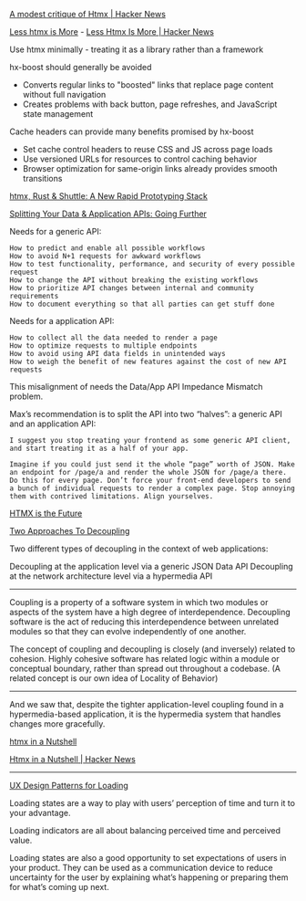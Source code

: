 [A modest critique of Htmx | Hacker News](https://news.ycombinator.com/item?id=41781457)

[Less htmx is More](https://unplannedobsolescence.com/blog/less-htmx-is-more/) - [Less Htmx Is More | Hacker News](https://news.ycombinator.com/item?id=43619581)

Use htmx minimally - treating it as a library rather than a framework

hx-boost should generally be avoided
- Converts regular links to "boosted" links that replace page content without full navigation
- Creates problems with back button, page refreshes, and JavaScript state management

Cache headers can provide many benefits promised by hx-boost
- Set cache control headers to reuse CSS and JS across page loads
- Use versioned URLs for resources to control caching behavior
- Browser optimization for same-origin links already provides smooth transitions

[htmx, Rust & Shuttle: A New Rapid Prototyping Stack](https://www.shuttle.rs/blog/2023/10/25/htmx-with-rust)

[Splitting Your Data & Application APIs: Going Further](https://htmx.org/essays/splitting-your-apis/)

Needs for a generic API:

    How to predict and enable all possible workflows
    How to avoid N+1 requests for awkward workflows
    How to test functionality, performance, and security of every possible request
    How to change the API without breaking the existing workflows
    How to prioritize API changes between internal and community requirements
    How to document everything so that all parties can get stuff done

Needs for a application API:

    How to collect all the data needed to render a page
    How to optimize requests to multiple endpoints
    How to avoid using API data fields in unintended ways
    How to weigh the benefit of new features against the cost of new API requests

This misalignment of needs the Data/App API Impedance Mismatch problem.

Max’s recommendation is to split the API into two “halves”: a generic API and an application API:

    I suggest you stop treating your frontend as some generic API client, and start treating it as a half of your app.

    Imagine if you could just send it the whole “page” worth of JSON. Make an endpoint for /page/a and render the whole JSON for /page/a there. Do this for every page. Don’t force your front-end developers to send a bunch of individual requests to render a complex page. Stop annoying them with contrived limitations. Align yourselves.

[HTMX is the Future](https://quii.dev/HTMX_is_the_Future)

[Two Approaches To Decoupling](https://htmx.org/essays/two-approaches-to-decoupling/)

Two different types of decoupling in the context of web applications:

Decoupling at the application level via a generic JSON Data API
Decoupling at the network architecture level via a hypermedia API

---

Coupling is a property of a software system in which two modules or aspects of the system have a high degree of interdependence. Decoupling software is the act of reducing this interdependence between unrelated modules so that they can evolve independently of one another.

The concept of coupling and decoupling is closely (and inversely) related to cohesion. Highly cohesive software has related logic within a module or conceptual boundary, rather than spread out throughout a codebase. (A related concept is our own idea of Locality of Behavior)

---

And we saw that, despite the tighter application-level coupling found in a hypermedia-based application, it is the hypermedia system that handles changes more gracefully.

[htmx in a Nutshell](https://htmx.org/docs/)

[Htmx in a Nutshell | Hacker News](https://news.ycombinator.com/item?id=33987578)

---

[UX Design Patterns for Loading](https://pencilandpaper.io/articles/ux-pattern-analysis-loading-feedback/)

Loading states are a way to play with users’ perception of time and turn it to your advantage.

Loading indicators are all about balancing perceived time and perceived value. 

Loading states are also a good opportunity to set expectations of users in your product. They can be used as a communication device to reduce uncertainty for the user by explaining what’s happening or preparing them for what’s coming up next.
